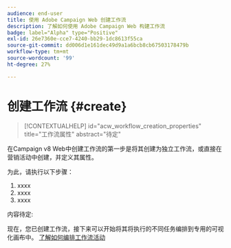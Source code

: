 ```yaml
---
audience: end-user
title: 使用 Adobe Campaign Web 创建工作流
description: 了解如何使用 Adobe Campaign Web 构建工作流
badge: label="Alpha" type="Positive"
exl-id: 26e7360e-cce7-4240-bb29-1dc8613f55ca
source-git-commit: dd006d1e161dec49d9a1a6bcb8cb67503178479b
workflow-type: tm+mt
source-wordcount: '99'
ht-degree: 27%

---
```



# 创建工作流 {#create}

>[!CONTEXTUALHELP]
>id="acw_workflow_creation_properties"
>title="工作流属性"
>abstract="待定"

在Campaign v8 Web中创建工作流的第一步是将其创建为独立工作流，或直接在营销活动中创建，并定义其属性。

为此，请执行以下步骤：

1. xxxx
1. xxxx
1. xxxx

内容待定:

现在，您已创建工作流，接下来可以开始将其将执行的不同任务编排到专用的可视化画布中。 [了解如何编排工作流活动](build-workflow.md)
